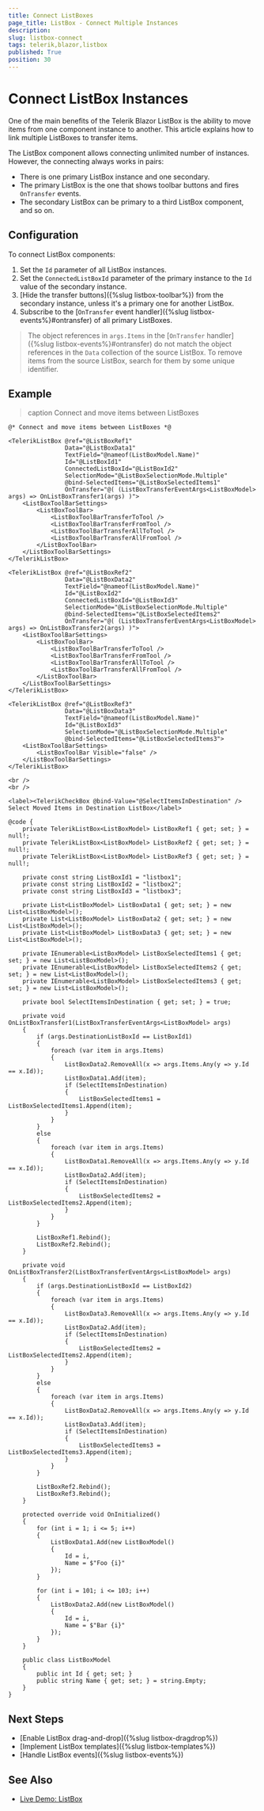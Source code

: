 ```yaml
---
title: Connect ListBoxes
page_title: ListBox - Connect Multiple Instances
description:
slug: listbox-connect
tags: telerik,blazor,listbox
published: True
position: 30
---
```


# Connect ListBox Instances

One of the main benefits of the Telerik Blazor ListBox is the ability to move items from one component instance to another. This article explains how to link multiple ListBoxes to transfer items.

The ListBox component allows connecting unlimited number of instances. However, the connecting always works in pairs:

* There is one primary ListBox instance and one secondary.
* The primary ListBox is the one that shows toolbar buttons and fires `OnTransfer` events.
* The secondary ListBox can be primary to a third ListBox component, and so on.


## Configuration

To connect ListBox components:

1. Set the `Id` parameter of all ListBox instances.
1. Set the `ConnectedListBoxId` parameter of the primary instance to the `Id` value of the secondary instance.
1. [Hide the transfer buttons]({%slug listbox-toolbar%}) from the secondary instance, unless it's a primary one for another ListBox.
1. Subscribe to the [`OnTransfer` event handler]({%slug listbox-events%}#ontransfer) of all primary ListBoxes.

> The object references in `args.Items` in the [`OnTransfer` handler]({%slug listbox-events%}#ontransfer) do not match the object references in the `Data` collection of the source ListBox. To remove items from the source ListBox, search for them by some unique identifier.


## Example

>caption Connect and move items between ListBoxes

````CSHTML
@* Connect and move items between ListBoxes *@

<TelerikListBox @ref="@ListBoxRef1"
                Data="@ListBoxData1"
                TextField="@nameof(ListBoxModel.Name)"
                Id="@ListBoxId1"
                ConnectedListBoxId="@ListBoxId2"
                SelectionMode="@ListBoxSelectionMode.Multiple"
                @bind-SelectedItems="@ListBoxSelectedItems1"
                OnTransfer="@( (ListBoxTransferEventArgs<ListBoxModel> args) => OnListBoxTransfer1(args) )">
    <ListBoxToolBarSettings>
        <ListBoxToolBar>
            <ListBoxToolBarTransferToTool />
            <ListBoxToolBarTransferFromTool />
            <ListBoxToolBarTransferAllToTool />
            <ListBoxToolBarTransferAllFromTool />
        </ListBoxToolBar>
    </ListBoxToolBarSettings>
</TelerikListBox>

<TelerikListBox @ref="@ListBoxRef2"
                Data="@ListBoxData2"
                TextField="@nameof(ListBoxModel.Name)"
                Id="@ListBoxId2"
                ConnectedListBoxId="@ListBoxId3"
                SelectionMode="@ListBoxSelectionMode.Multiple"
                @bind-SelectedItems="@ListBoxSelectedItems2"
                OnTransfer="@( (ListBoxTransferEventArgs<ListBoxModel> args) => OnListBoxTransfer2(args) )">
    <ListBoxToolBarSettings>
        <ListBoxToolBar>
            <ListBoxToolBarTransferToTool />
            <ListBoxToolBarTransferFromTool />
            <ListBoxToolBarTransferAllToTool />
            <ListBoxToolBarTransferAllFromTool />
        </ListBoxToolBar>
    </ListBoxToolBarSettings>
</TelerikListBox>

<TelerikListBox @ref="@ListBoxRef3"
                Data="@ListBoxData3"
                TextField="@nameof(ListBoxModel.Name)"
                Id="@ListBoxId3"
                SelectionMode="@ListBoxSelectionMode.Multiple"
                @bind-SelectedItems="@ListBoxSelectedItems3">
    <ListBoxToolBarSettings>
        <ListBoxToolBar Visible="false" />
    </ListBoxToolBarSettings>
</TelerikListBox>

<br />
<br />

<label><TelerikCheckBox @bind-Value="@SelectItemsInDestination" /> Select Moved Items in Destination ListBox</label>

@code {
    private TelerikListBox<ListBoxModel> ListBoxRef1 { get; set; } = null!;
    private TelerikListBox<ListBoxModel> ListBoxRef2 { get; set; } = null!;
    private TelerikListBox<ListBoxModel> ListBoxRef3 { get; set; } = null!;

    private const string ListBoxId1 = "listbox1";
    private const string ListBoxId2 = "listbox2";
    private const string ListBoxId3 = "listbox3";

    private List<ListBoxModel> ListBoxData1 { get; set; } = new List<ListBoxModel>();
    private List<ListBoxModel> ListBoxData2 { get; set; } = new List<ListBoxModel>();
    private List<ListBoxModel> ListBoxData3 { get; set; } = new List<ListBoxModel>();

    private IEnumerable<ListBoxModel> ListBoxSelectedItems1 { get; set; } = new List<ListBoxModel>();
    private IEnumerable<ListBoxModel> ListBoxSelectedItems2 { get; set; } = new List<ListBoxModel>();
    private IEnumerable<ListBoxModel> ListBoxSelectedItems3 { get; set; } = new List<ListBoxModel>();

    private bool SelectItemsInDestination { get; set; } = true;

    private void OnListBoxTransfer1(ListBoxTransferEventArgs<ListBoxModel> args)
    {
        if (args.DestinationListBoxId == ListBoxId1)
        {
            foreach (var item in args.Items)
            {
                ListBoxData2.RemoveAll(x => args.Items.Any(y => y.Id == x.Id));
                ListBoxData1.Add(item);
                if (SelectItemsInDestination)
                {
                    ListBoxSelectedItems1 = ListBoxSelectedItems1.Append(item);
                }
            }
        }
        else
        {
            foreach (var item in args.Items)
            {
                ListBoxData1.RemoveAll(x => args.Items.Any(y => y.Id == x.Id));
                ListBoxData2.Add(item);
                if (SelectItemsInDestination)
                {
                    ListBoxSelectedItems2 = ListBoxSelectedItems2.Append(item);
                }
            }
        }

        ListBoxRef1.Rebind();
        ListBoxRef2.Rebind();
    }

    private void OnListBoxTransfer2(ListBoxTransferEventArgs<ListBoxModel> args)
    {
        if (args.DestinationListBoxId == ListBoxId2)
        {
            foreach (var item in args.Items)
            {
                ListBoxData3.RemoveAll(x => args.Items.Any(y => y.Id == x.Id));
                ListBoxData2.Add(item);
                if (SelectItemsInDestination)
                {
                    ListBoxSelectedItems2 = ListBoxSelectedItems2.Append(item);
                }
            }
        }
        else
        {
            foreach (var item in args.Items)
            {
                ListBoxData2.RemoveAll(x => args.Items.Any(y => y.Id == x.Id));
                ListBoxData3.Add(item);
                if (SelectItemsInDestination)
                {
                    ListBoxSelectedItems3 = ListBoxSelectedItems3.Append(item);
                }
            }
        }

        ListBoxRef2.Rebind();
        ListBoxRef3.Rebind();
    }

    protected override void OnInitialized()
    {
        for (int i = 1; i <= 5; i++)
        {
            ListBoxData1.Add(new ListBoxModel()
            {
                Id = i,
                Name = $"Foo {i}"
            });
        }

        for (int i = 101; i <= 103; i++)
        {
            ListBoxData2.Add(new ListBoxModel()
            {
                Id = i,
                Name = $"Bar {i}"
            });
        }
    }

    public class ListBoxModel
    {
        public int Id { get; set; }
        public string Name { get; set; } = string.Empty;
    }
}
````


## Next Steps

* [Enable ListBox drag-and-drop]({%slug listbox-dragdrop%})
* [Implement ListBox templates]({%slug listbox-templates%})
* [Handle ListBox events]({%slug listbox-events%})


## See Also

* [Live Demo: ListBox](https://demos.telerik.com/blazor-ui/listbox/overview)
